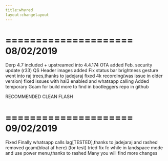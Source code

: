 ```yaml
---
title:whyred
layout:changelayout
---
```

=====================
    08/02/2019
=====================

Derp 4.7 included + upstreamed into 4.4.174
OTA added
Feb. security update (r33)
QS Header images added
Fix status bar brightness gesture
went into raj trees,thanks to jadejaraj
fixed 4k recording(was issue in older version)
fixed issues with hal3 enabled and whatsapp calling
Added temporary Gcam for build
more to find in bootleggers repo in github

RECOMMENDED CLEAN FLASH

=====================
    09/02/2019
=====================
Fixed Finally whatsapp calls lag[TESTED],thanks to jadejaraj and rashed
removed gcam(bloat af here)
(for test) tried fix fc while in landspace mode and use power menu,thanks to rashed
Many you will find more changes
